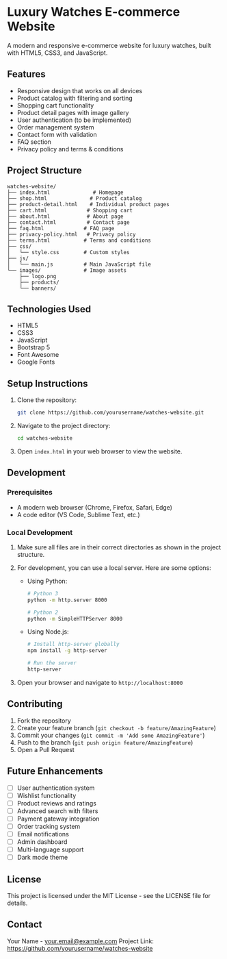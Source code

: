 # Luxury Watches E-commerce Website

A modern and responsive e-commerce website for luxury watches, built with HTML5, CSS3, and JavaScript.

## Features

- Responsive design that works on all devices
- Product catalog with filtering and sorting
- Shopping cart functionality
- Product detail pages with image gallery
- User authentication (to be implemented)
- Order management system
- Contact form with validation
- FAQ section
- Privacy policy and terms & conditions

## Project Structure

```
watches-website/
├── index.html              # Homepage
├── shop.html              # Product catalog
├── product-detail.html    # Individual product pages
├── cart.html             # Shopping cart
├── about.html            # About page
├── contact.html          # Contact page
├── faq.html             # FAQ page
├── privacy-policy.html   # Privacy policy
├── terms.html           # Terms and conditions
├── css/
│   └── style.css        # Custom styles
├── js/
│   └── main.js          # Main JavaScript file
└── images/              # Image assets
    ├── logo.png
    ├── products/
    └── banners/
```

## Technologies Used

- HTML5
- CSS3
- JavaScript
- Bootstrap 5
- Font Awesome
- Google Fonts

## Setup Instructions

1. Clone the repository:
   ```bash
   git clone https://github.com/yourusername/watches-website.git
   ```

2. Navigate to the project directory:
   ```bash
   cd watches-website
   ```

3. Open `index.html` in your web browser to view the website.

## Development

### Prerequisites

- A modern web browser (Chrome, Firefox, Safari, Edge)
- A code editor (VS Code, Sublime Text, etc.)

### Local Development

1. Make sure all files are in their correct directories as shown in the project structure.

2. For development, you can use a local server. Here are some options:

   - Using Python:
     ```bash
     # Python 3
     python -m http.server 8000
     
     # Python 2
     python -m SimpleHTTPServer 8000
     ```

   - Using Node.js:
     ```bash
     # Install http-server globally
     npm install -g http-server
     
     # Run the server
     http-server
     ```

3. Open your browser and navigate to `http://localhost:8000`

## Contributing

1. Fork the repository
2. Create your feature branch (`git checkout -b feature/AmazingFeature`)
3. Commit your changes (`git commit -m 'Add some AmazingFeature'`)
4. Push to the branch (`git push origin feature/AmazingFeature`)
5. Open a Pull Request

## Future Enhancements

- [ ] User authentication system
- [ ] Wishlist functionality
- [ ] Product reviews and ratings
- [ ] Advanced search with filters
- [ ] Payment gateway integration
- [ ] Order tracking system
- [ ] Email notifications
- [ ] Admin dashboard
- [ ] Multi-language support
- [ ] Dark mode theme

## License

This project is licensed under the MIT License - see the LICENSE file for details.

## Contact

Your Name - your.email@example.com
Project Link: https://github.com/yourusername/watches-website 